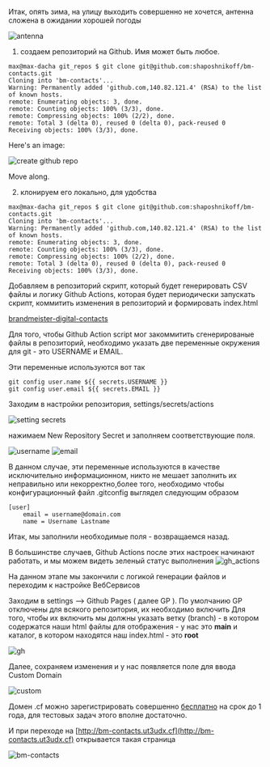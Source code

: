 Итак, опять зима, на улицу выходить совершенно не хочется, антенна сложена в ожидании
хорошей погоды

![antenna](pic/1612777258049.jpg)





1. создаем репозиторий на Github. Имя может быть любое.


```
max@max-dacha git_repos $ git clone git@github.com:shaposhnikoff/bm-contacts.git
Cloning into 'bm-contacts'...
Warning: Permanently added 'github.com,140.82.121.4' (RSA) to the list of known hosts.
remote: Enumerating objects: 3, done.
remote: Counting objects: 100% (3/3), done.
remote: Compressing objects: 100% (2/2), done.
remote: Total 3 (delta 0), reused 0 (delta 0), pack-reused 0
Receiving objects: 100% (3/3), done.

```

Here's an image:

![create github repo](pic/01-create-github-repo.png)

Move along.

2. клонируем его локально, для удобства

```
max@max-dacha git_repos $ git clone git@github.com:shaposhnikoff/bm-contacts.git
Cloning into 'bm-contacts'...
Warning: Permanently added 'github.com,140.82.121.4' (RSA) to the list of known hosts.
remote: Enumerating objects: 3, done.
remote: Counting objects: 100% (3/3), done.
remote: Compressing objects: 100% (2/2), done.
remote: Total 3 (delta 0), reused 0 (delta 0), pack-reused 0
Receiving objects: 100% (3/3), done.

```

Добавляем в репозиторий скрипт, который будет генерировать CSV файлы и логику Github Actions, которая будет периодически 
запускать скрипт, коммитить изменения в репозиторий и формировать index.html

[brandmeister-digital-contacts](./../brandmeister-digital-contacts.py)

Для того, чтобы Github Action script мог закоммитить сгенерированые файлы в репозиторий, необходимо указать две переменные 
окружения для git - это USERNAME и EMAIL. 

Эти переменные используются вот так

```
git config user.name ${{ secrets.USERNAME }}
git config user.email ${{ secrets.EMAIL }}
```

Заходим в настройки репозитория, settings/secrets/actions

![setting secrets](pic/02-create-secrets.png)

нажимаем New Repository Secret и заполняем соответствующие поля. 

![username](pic/secrets_username.png)
![email](pic/secrets_email.png)



В данном случае, эти переменные используются в качестве 
исключительно информационном, никто не мешает заполнить их неправильно или некорректно,более того, необходимо чтобы 
конфигурационный файл .gitconfig выглядел следующим образом

```
[user]
	email = username@domain.com
	name = Username Lastname
```
Итак, мы заполнили необходимые поля - возвращаемся назад.

В большинстве случаев, Github Actions после этих настроек начинают работать, и мы можем видеть зеленый статус 
выполнения 
![gh_actions](pic/gh_actions_almost_green.png)


На данном этапе мы закончили с логикой генерации файлов и переходим к настройке ВебСервисов

Заходим в settings --> Github Pages ( далее GP ). По умолчанию GP отключены для всякого репозитория, их необходимо включить
Для того, чтобы их включить мы должны указать ветку (branch) - в котором содержатся наши html файлы для отображения - у нас это **main** и каталог, в котором находятся наш index.html - это **root** 

![gh](pic/gh_initial_setup.png)

Далее, сохраняем изменения и у нас появляется поле для ввода Custom Domain

![custom](pic/gh_custom_domain.png)

Домен .cf можно зарегистрировать совершенно [бесплатно](http://freenom.com) на срок до 1 года, для тестовых задач этого вполне достаточно.

И при переходе на [http://bm-contacts.ut3udx.cf](http://bm-contacts.ut3udx.cf) открывается такая страница


![bm-contacts](pic/html_page.png)

